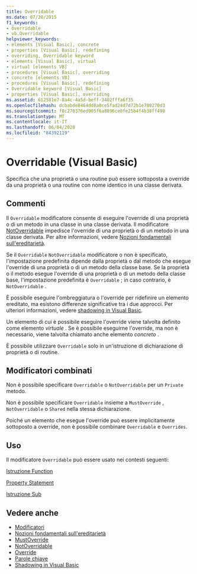 ```yaml
---
title: Overridable
ms.date: 07/20/2015
f1_keywords:
- Overridable
- vb.Overridable
helpviewer_keywords:
- elements [Visual Basic], concrete
- properties [Visual Basic], redefining
- overriding, Overridable keyword
- elements [Visual Basic], virtual
- virtual [elements VB]
- procedures [Visual Basic], overriding
- concrete [elements VB]
- procedures [Visual Basic], redefining
- Overridable keyword [Visual Basic]
- properties [Visual Basic], overriding
ms.assetid: 612581e7-8a4c-4a5d-beff-3402fffa6f35
ms.openlocfilehash: dcbabde8464dd8a0ce5fad24d7d72b1e780270d3
ms.sourcegitcommit: f8c270376ed905f6a8896ce0fe25b4f4b38ff498
ms.translationtype: MT
ms.contentlocale: it-IT
ms.lasthandoff: 06/04/2020
ms.locfileid: "84392119"
---
```

# <a name="overridable-visual-basic"></a>Overridable (Visual Basic)
Specifica che una proprietà o una routine può essere sottoposta a override da una proprietà o una routine con nome identico in una classe derivata.  
  
## <a name="remarks"></a>Commenti  
 Il `Overridable` modificatore consente di eseguire l'override di una proprietà o di un metodo in una classe in una classe derivata. Il modificatore [NotOverridable](notoverridable.md) impedisce l'override di una proprietà o di un metodo in una classe derivata.  Per altre informazioni, vedere [Nozioni fondamentali sull'ereditarietà](../../programming-guide/language-features/objects-and-classes/inheritance-basics.md).  
  
 Se il `Overridable` `NotOverridable` modificatore o non è specificato, l'impostazione predefinita dipende dalla proprietà o dal metodo che esegue l'override di una proprietà o di un metodo della classe base. Se la proprietà o il metodo esegue l'override di una proprietà o di un metodo della classe base, l'impostazione predefinita è `Overridable` ; in caso contrario, è `NotOverridable` .  
  
 È possibile eseguire l'ombreggiatura o l'override per ridefinire un elemento ereditato, ma esistono differenze significative tra i due approcci. Per ulteriori informazioni, vedere [shadowing in Visual Basic](../../programming-guide/language-features/declared-elements/shadowing.md).  
  
 Un elemento di cui è possibile eseguire l'override viene talvolta definito come elemento *virtuale* . Se è possibile eseguirne l'override, ma non è necessario, viene talvolta chiamato anche elemento *concreto* .  
  
 È possibile utilizzare `Overridable` solo in un'istruzione di dichiarazione di proprietà o di routine.  
  
## <a name="combined-modifiers"></a>Modificatori combinati  
 Non è possibile specificare `Overridable` o `NotOverridable` per un `Private` metodo.  
  
 Non è possibile specificare `Overridable` insieme a `MustOverride` , `NotOverridable` o `Shared` nella stessa dichiarazione.  
  
 Poiché un elemento che esegue l'override può essere implicitamente sottoposto a override, non è possibile combinare `Overridable` e `Overrides`.  
  
## <a name="usage"></a>Uso  
 Il modificatore `Overridable` può essere usato nei contesti seguenti:  
  
 [Istruzione Function](../statements/function-statement.md)  
  
 [Property Statement](../statements/property-statement.md)  
  
 [Istruzione Sub](../statements/sub-statement.md)  
  
## <a name="see-also"></a>Vedere anche

- [Modificatori](index.md)
- [Nozioni fondamentali sull'ereditarietà](../../programming-guide/language-features/objects-and-classes/inheritance-basics.md)
- [MustOverride](mustoverride.md)
- [NotOverridable](notoverridable.md)
- [Override](overrides.md)
- [Parole chiave](../keywords/index.md)
- [Shadowing in Visual Basic](../../programming-guide/language-features/declared-elements/shadowing.md)
